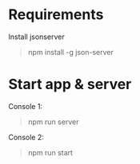 # Requirements

Install jsonserver

> npm install -g json-server


# Start app & server
Console 1:
> npm run server

Console 2:
> npm run start



